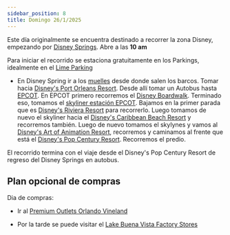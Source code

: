 ```yaml
---
sidebar_position: 8
title: Domingo 26/1/2025
---
```


Este día originalmente se encuentra destinado a recorrer la zona Disney, empezando por [Disney Springs](https://www.google.com.ar/maps/place/Disney+Springs/@28.3705684,-81.5219337,17z/data=!3m1!4b1!4m6!3m5!1s0x88dd7f8136a04afb:0x85a2c311efe17283!8m2!3d28.3705684!4d-81.5193588!16zL20vMDN0bWx6?entry=ttu&g_ep=EgoyMDI1MDEwNy4wIKXMDSoASAFQAw%3D%3D). Abre a las **10 am**

Para iniciar el recorrido se estaciona gratuitamente en los Parkings, idealmente en el [Lime Parking](https://www.google.com.ar/maps/place/Lime+Parking+Garage/@28.3700104,-81.5178941,17.91z/data=!4m14!1m7!3m6!1s0x88dd7f8136a04afb:0x85a2c311efe17283!2sDisney+Springs!8m2!3d28.3705684!4d-81.5193588!16zL20vMDN0bWx6!3m5!1s0x88dd8029d94fe39f:0xb9746cd96e261843!8m2!3d28.3705767!4d-81.5147943!16s%2Fg%2F11csqh02vy?entry=ttu&g_ep=EgoyMDI1MDEwNy4wIKXMDSoASAFQAw%3D%3D)

- En Disney Spring ir a los [muelles](https://www.google.com.ar/maps/place/Boat+Transportation/@28.3712927,-81.5190737,20.63z/data=!4m14!1m7!3m6!1s0x88dd7f8136a04afb:0x85a2c311efe17283!2sDisney+Springs!8m2!3d28.3705684!4d-81.5193588!16zL20vMDN0bWx6!3m5!1s0x88dd7f8653f21ffb:0xe931f39cc8d2e732!8m2!3d28.3714243!4d-81.5187758!16s%2Fg%2F11bzv02k1k?entry=ttu&g_ep=EgoyMDI1MDEwNy4wIKXMDSoASAFQAw%3D%3D) desde donde salen los barcos. Tomar hacia [Disney's Port Orleans Resort](https://www.google.com.ar/maps/place/Disney's+Port+Orleans+Resort/@28.379453,-81.54158,15.18z/data=!4m10!3m9!1s0x88dd7feab48266ed:0x452c64325b20dc5!5m3!1s2025-04-02!4m1!1i2!8m2!3d28.3863204!4d-81.5368644!16zL20vMDU4dnlr?entry=ttu&g_ep=EgoyMDI1MDEwNy4wIKXMDSoASAFQAw%3D%3D). Desde allí tomar un Autobus hasta [EPCOT](https://www.google.com.ar/maps/place/Epcot/@28.3770791,-81.5424072,14.58z/data=!4m10!3m9!1s0x88dd7fafde6c311b:0xea245263cb7597bd!5m3!1s2025-04-02!4m1!1i2!8m2!3d28.3764687!4d-81.5494034!16zL20vMDliM2Y?entry=ttu&g_ep=EgoyMDI1MDEwNy4wIKXMDSoASAFQAw%3D%3D). En EPCOT primero recorremos el [Disney Boardwalk](https://www.google.com.ar/maps/place/Disney%E2%80%99s+Boardwalk/@28.3679217,-81.5551398,17.3z/data=!4m10!3m9!1s0x88dd7f30a3cc7949:0xb20b8074abc507a4!5m3!1s2025-04-02!4m1!1i2!8m2!3d28.3671147!4d-81.5561968!16s%2Fg%2F11mw11cdv1?entry=ttu&g_ep=EgoyMDI1MDEwNy4wIKXMDSoASAFQAw%3D%3D). Terminado eso, tomamos el [skyliner estación EPCOT](https://www.google.com.ar/maps/place/Disney+Skyliner+-+International+Gateway+at+Epcot/@28.3701867,-81.5539257,18.51z/data=!4m22!1m11!3m10!1s0x88dd7f12bce73177:0x23bda142292bebec!2sDisney+Skyliner+-+International+Gateway+at+Epcot!5m3!1s2025-04-02!4m1!1i2!8m2!3d28.369831!4d-81.5534274!16s%2Fg%2F11hzhw8yt2!3m9!1s0x88dd7f12bce73177:0x23bda142292bebec!5m3!1s2025-04-02!4m1!1i2!8m2!3d28.369831!4d-81.5534274!16s%2Fg%2F11hzhw8yt2?entry=ttu&g_ep=EgoyMDI1MDEwNy4wIKXMDSoASAFQAw%3D%3D). Bajamos en la primer parada que es [Disney's Riviera Resort](https://www.google.com.ar/maps/place/Disney's+Riviera+Resort/@28.3659733,-81.5446177,17z/data=!3m1!5s0x88dd7fa0c4848bef:0x14b1c88210e3d2e3!4m10!3m9!1s0x88dd7f4dc585bb2f:0xb307732b9ad696e9!5m3!1s2025-04-02!4m1!1i2!8m2!3d28.3659733!4d-81.5420428!16s%2Fg%2F11g8_1bq81?entry=ttu&g_ep=EgoyMDI1MDEwNy4wIKXMDSoASAFQAw%3D%3D) para recorrerlo. Luego tomamos de nuevo el skyliner hacia el [Disney's Caribbean Beach Resort](https://www.google.com.ar/maps/place/Disney's+Caribbean+Beach+Resort/@28.3626045,-81.5444057,17z/data=!4m10!3m9!1s0x88dd7f0a444ac8b1:0xa292a5ee5ed2d1fc!5m3!1s2025-04-02!4m1!1i2!8m2!3d28.3626045!4d-81.5418308!16zL20vMDc5OXJ3?entry=ttu&g_ep=EgoyMDI1MDEwNy4wIKXMDSoASAFQAw%3D%3D) y recorremos también. Luego de nuevo tomamos el skylynes y vamos al [Disney's Art of Animation Resort](https://www.google.com.ar/maps/place/Disney's+Art+of+Animation+Resort/@28.3652878,-81.5488893,14.28z/data=!4m10!3m9!1s0x88dd7f118c39b691:0x63241518c53bfc49!5m3!1s2025-04-02!4m1!1i2!8m2!3d28.3504096!4d-81.5484489!16s%2Fm%2F0c3y6c_?entry=ttu&g_ep=EgoyMDI1MDEwNy4wIKXMDSoASAFQAw%3D%3D), recorremos y caminamos al frente que está el [Disney's Pop Century Resort](https://www.google.com.ar/maps/place/Disney's+Pop+Century+Resort/@28.3504105,-81.5454205,17z/data=!4m10!3m9!1s0x88dd7f1227c7e25f:0xf6a4b35246ca135f!5m3!1s2025-04-02!4m1!1i2!8m2!3d28.3504105!4d-81.5428456!16zL20vMDY3MTF4?entry=ttu&g_ep=EgoyMDI1MDEwNy4wIKXMDSoASAFQAw%3D%3D). Recorremos el predio.

El recorrido termina con el viaje desde el Disney's Pop Century Resort de regreso del Disney Springs en autobus.

## Plan opcional de compras

Dia de compras:

- Ir al [Premium Outlets Orlando Vineland](https://www.google.com.ar/maps/place/Premium+Outlets+Orlando+Vineland/@28.3871743,-81.4972348,17z/data=!3m2!4b1!5s0x88dd806b1bbe1d43:0x6ec2b37ced33753c!4m6!3m5!1s0x88dd806b3bc6447d:0x368d7e079450def2!8m2!3d28.3871744!4d-81.4923639!16s%2Fg%2F1jdmb4bn2?entry=ttu&g_ep=EgoyMDI1MDEwMS4wIKXMDSoASAFQAw%3D%3D)


- Por la tarde se puede visitar el [Lake Buena Vista Factory Stores](https://www.google.com.ar/maps/place/Lake+Buena+Vista+Factory+Stores/@28.3522557,-81.4902858,17.39z/data=!3m1!5s0x88dd806b1bbe1d43:0x6ec2b37ced33753c!4m14!1m7!3m6!1s0x88dd806b3bc6447d:0x368d7e079450def2!2sPremium+Outlets+Orlando+Vineland!8m2!3d28.3871744!4d-81.4923639!16s%2Fg%2F1jdmb4bn2!3m5!1s0x88dd81b08910158d:0xb6c2ca365a515f73!8m2!3d28.350379!4d-81.4873368!16s%2Fg%2F1wzt35dv?entry=ttu&g_ep=EgoyMDI1MDEwMS4wIKXMDSoASAFQAw%3D%3D)



